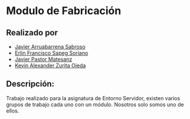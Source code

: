 # Modulo de Fabricación

###

## Realizado por
- [Javier Arruabarrena Sabroso](https://github.com/jarasa03)
- [Erlin Francisco Sapeg Soriano](https://github.com/gokusent)
- [Javier Pastor Matesanz](https://github.com/decodegod)
- [Kevin Alexander Zurita Ojeda](https://github.com/Kevin-Zurita)

## Descripción:
Trabajo realizado para la asignatura de Entorno Servidor, existen varios grupos de trabajo cada uno con un módulo. Nosotros solo somos uno de ellos.



